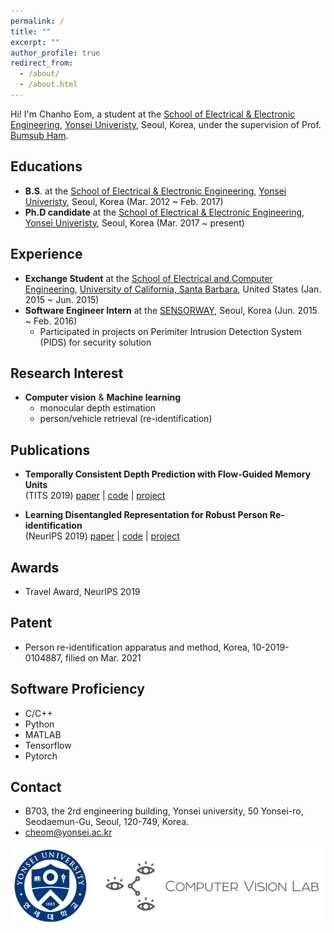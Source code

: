 ```yaml
---
permalink: /
title: ""
excerpt: ""
author_profile: true
redirect_from: 
  - /about/
  - /about.html
---
```


<!--![cheom](../images/cheom_zermatt_pointing.jpeg)-->

Hi! I'm Chanho Eom, a student at the [School of Electrical & Electronic Engineering](http://ee.yonsei.ac.kr/ee_en/index.do), [Yonsei Univeristy](https://www.yonsei.ac.kr/en_sc/), Seoul, Korea, under the supervision of Prof. [Bumsub Ham](https://bsham.github.io/).

## Educations
* **B.S**. at the [School of Electrical & Electronic Engineering](http://ee.yonsei.ac.kr/ee_en/index.do), [Yonsei Univeristy](https://www.yonsei.ac.kr/en_sc/), Seoul, Korea (Mar. 2012 ~ Feb. 2017)
* **Ph.D candidate** at the [School of Electrical & Electronic Engineering](http://ee.yonsei.ac.kr/ee_en/index.do), [Yonsei Univeristy](https://www.yonsei.ac.kr/en_sc/), Seoul, Korea (Mar. 2017 ~ present)

## Experience
* **Exchange Student** at the [School of Electrical and Computer Engineering](https://www.ece.ucsb.edu/), [University of California, Santa Barbara](https://www.ucsb.edu/), United States (Jan. 2015 ~ Jun. 2015)
* **Software Engineer Intern** at the [SENSORWAY](http://www.sensorway.co.kr/eng/), Seoul, Korea (Jun. 2015 ~ Feb. 2016)
  - Participated in projects on Perimiter Intrusion Detection System (PIDS) for security solution 

## Research Interest
* **Computer vision** & **Machine learning**
  - monocular depth estimation
  - person/vehicle retrieval (re-identification)

## Publications
* **Temporally Consistent Depth Prediction with Flow-Guided Memory Units**  
(TITS 2019)
[paper](https://ieeexplore.ieee.org/document/8848860) \|
[code](https://github.com/cvlab-yonsei/FlowGRU) \|
[project](https://cvlab-yonsei.github.io/projects/FlowGRU/)

* **Learning Disentangled Representation for Robust Person Re-identification**  
(NeurIPS 2019)
[paper](https://papers.nips.cc/paper/2019/file/d3aeec875c479e55d1cdeea161842ec6-Paper.pdf) \|
[code](https://github.com/cvlab-yonsei/ISGAN) \|
[project](https://cvlab-yonsei.github.io/projects/ISGAN/)

## Awards
* Travel Award, NeurIPS 2019
  
## Patent
* Person re-identification apparatus and method, Korea, 10-2019-0104887, filied on Mar. 2021
  
## Software Proficiency
* C/C++
* Python
* MATLAB
* Tensorflow
* Pytorch

## Contact
* B703, the 2rd engineering building, Yonsei university, 50 Yonsei-ro, Seodaemun-Gu, Seoul, 120-749, Korea.
* cheom@yonsei.ac.kr

![cvlab_logo](../images/cvlab_logo.png)
